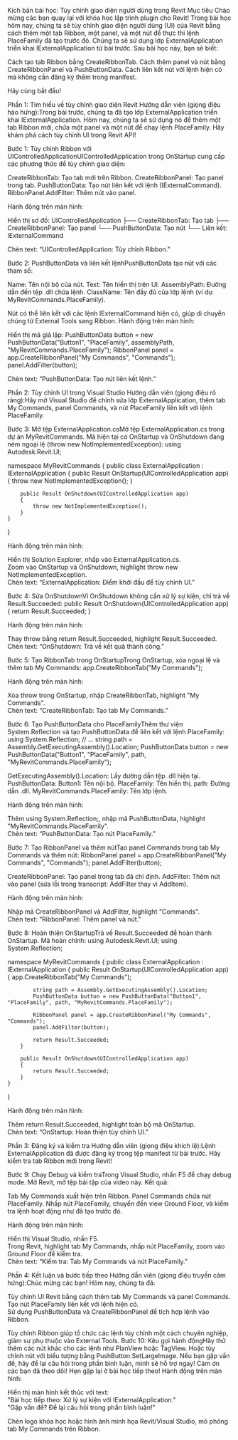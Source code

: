 Kịch bản bài học: Tùy chỉnh giao diện người dùng trong Revit
Mục tiêu
Chào mừng các bạn quay lại với khóa học lập trình plugin cho Revit! Trong bài học hôm nay, chúng ta sẽ tùy chỉnh giao diện người dùng (UI) của Revit bằng cách thêm một tab Ribbon, một panel, và một nút để thực thi lệnh PlaceFamily đã tạo trước đó. Chúng ta sẽ sử dụng lớp ExternalApplication triển khai IExternalApplication từ bài trước. Sau bài học này, bạn sẽ biết:

Cách tạo tab Ribbon bằng CreateRibbonTab.
Cách thêm panel và nút bằng CreateRibbonPanel và PushButtonData.
Cách liên kết nút với lệnh hiện có mà không cần đăng ký thêm trong manifest.

Hãy cùng bắt đầu!

Phần 1: Tìm hiểu về tùy chỉnh giao diện Revit
Hướng dẫn viên (giọng điệu hào hứng):Trong bài trước, chúng ta đã tạo lớp ExternalApplication triển khai IExternalApplication. Hôm nay, chúng ta sẽ sử dụng nó để thêm một tab Ribbon mới, chứa một panel và một nút để chạy lệnh PlaceFamily. Hãy khám phá cách tùy chỉnh UI trong Revit API!

Bước 1: Tùy chỉnh Ribbon với UIControlledApplicationUIControlledApplication trong OnStartup cung cấp các phương thức để tùy chỉnh giao diện:

CreateRibbonTab: Tạo tab mới trên Ribbon.
CreateRibbonPanel: Tạo panel trong tab.
PushButtonData: Tạo nút liên kết với lệnh (IExternalCommand).
RibbonPanel.AddFilter: Thêm nút vào panel.

Hành động trên màn hình:  

Hiển thị sơ đồ:  UIControlledApplication
├── CreateRibbonTab: Tạo tab
├── CreateRibbonPanel: Tạo panel
└── PushButtonData: Tạo nút
    └── Liên kết: IExternalCommand


Chèn text: “UIControlledApplication: Tùy chỉnh Ribbon.”


Bước 2: PushButtonData và liên kết lệnhPushButtonData tạo nút với các tham số:

Name: Tên nội bộ của nút.
Text: Tên hiển thị trên UI.
AssemblyPath: Đường dẫn đến tệp .dll chứa lệnh.
ClassName: Tên đầy đủ của lớp lệnh (ví dụ: MyRevitCommands.PlaceFamily).

Nút có thể liên kết với các lệnh IExternalCommand hiện có, giúp di chuyển chúng từ External Tools sang Ribbon.
Hành động trên màn hình:  

Hiển thị mã giả lập:  PushButtonData button = new PushButtonData("Button1", "PlaceFamily", assemblyPath, "MyRevitCommands.PlaceFamily");
RibbonPanel panel = app.CreateRibbonPanel("My Commands", "Commands");
panel.AddFilter(button);


Chèn text: “PushButtonData: Tạo nút liên kết lệnh.”




Phần 2: Tùy chỉnh UI trong Visual Studio
Hướng dẫn viên (giọng điệu rõ ràng):Hãy mở Visual Studio để chỉnh sửa lớp ExternalApplication, thêm tab My Commands, panel Commands, và nút PlaceFamily liên kết với lệnh PlaceFamily.

Bước 3: Mở tệp ExternalApplication.csMở tệp ExternalApplication.cs trong dự án MyRevitCommands. Mã hiện tại có OnStartup và OnShutdown đang ném ngoại lệ (throw new NotImplementedException):
using Autodesk.Revit.UI;

namespace MyRevitCommands
{
    public class ExternalApplication : IExternalApplication
    {
        public Result OnStartup(UIControlledApplication app)
        {
            throw new NotImplementedException();
        }

        public Result OnShutdown(UIControlledApplication app)
        {
            throw new NotImplementedException();
        }
    }
}

Hành động trên màn hình:  

Hiển thị Solution Explorer, nhấp vào ExternalApplication.cs.  
Zoom vào OnStartup và OnShutdown, highlight throw new NotImplementedException.  
Chèn text: “ExternalApplication: Điểm khởi đầu để tùy chỉnh UI.”


Bước 4: Sửa OnShutdownVì OnShutdown không cần xử lý sự kiện, chỉ trả về Result.Succeeded:
public Result OnShutdown(UIControlledApplication app)
{
    return Result.Succeeded;
}

Hành động trên màn hình:  

Thay throw bằng return Result.Succeeded, highlight Result.Succeeded.  
Chèn text: “OnShutdown: Trả về kết quả thành công.”


Bước 5: Tạo RibbonTab trong OnStartupTrong OnStartup, xóa ngoại lệ và thêm tab My Commands:
app.CreateRibbonTab("My Commands");

Hành động trên màn hình:  

Xóa throw trong OnStartup, nhập CreateRibbonTab, highlight "My Commands".  
Chèn text: “CreateRibbonTab: Tạo tab My Commands.”


Bước 6: Tạo PushButtonData cho PlaceFamilyThêm thư viện System.Reflection và tạo PushButtonData để liên kết với lệnh PlaceFamily:
using System.Reflection;
// ...
string path = Assembly.GetExecutingAssembly().Location;
PushButtonData button = new PushButtonData("Button1", "PlaceFamily", path, "MyRevitCommands.PlaceFamily");


GetExecutingAssembly().Location: Lấy đường dẫn tệp .dll hiện tại.
PushButtonData: 
Button1: Tên nội bộ.
PlaceFamily: Tên hiển thị.
path: Đường dẫn .dll.
MyRevitCommands.PlaceFamily: Tên lớp lệnh.



Hành động trên màn hình:  

Thêm using System.Reflection;, nhập mã PushButtonData, highlight "MyRevitCommands.PlaceFamily".  
Chèn text: “PushButtonData: Tạo nút PlaceFamily.”


Bước 7: Tạo RibbonPanel và thêm nútTạo panel Commands trong tab My Commands và thêm nút:
RibbonPanel panel = app.CreateRibbonPanel("My Commands", "Commands");
panel.AddFilter(button);


CreateRibbonPanel: Tạo panel trong tab đã chỉ định.
AddFilter: Thêm nút vào panel (sửa lỗi trong transcript: AddFilter thay vì AddItem).

Hành động trên màn hình:  

Nhập mã CreateRibbonPanel và AddFilter, highlight "Commands".  
Chèn text: “RibbonPanel: Thêm panel và nút.”


Bước 8: Hoàn thiện OnStartupTrả về Result.Succeeded để hoàn thành OnStartup. Mã hoàn chỉnh:
using Autodesk.Revit.UI;
using System.Reflection;

namespace MyRevitCommands
{
    public class ExternalApplication : IExternalApplication
    {
        public Result OnStartup(UIControlledApplication app)
        {
            app.CreateRibbonTab("My Commands");

            string path = Assembly.GetExecutingAssembly().Location;
            PushButtonData button = new PushButtonData("Button1", "PlaceFamily", path, "MyRevitCommands.PlaceFamily");

            RibbonPanel panel = app.CreateRibbonPanel("My Commands", "Commands");
            panel.AddFilter(button);

            return Result.Succeeded;
        }

        public Result OnShutdown(UIControlledApplication app)
        {
            return Result.Succeeded;
        }
    }
}

Hành động trên màn hình:  

Thêm return Result.Succeeded, highlight toàn bộ mã OnStartup.  
Chèn text: “OnStartup: Hoàn thiện tùy chỉnh UI.”




Phần 3: Đăng ký và kiểm tra
Hướng dẫn viên (giọng điệu khích lệ):Lệnh ExternalApplication đã được đăng ký trong tệp manifest từ bài trước. Hãy kiểm tra tab Ribbon mới trong Revit!

Bước 9: Chạy Debug và kiểm traTrong Visual Studio, nhấn F5 để chạy debug mode. Mở Revit, mở tệp bài tập của video này. Kết quả:

Tab My Commands xuất hiện trên Ribbon.
Panel Commands chứa nút PlaceFamily.
Nhấp nút PlaceFamily, chuyển đến view Ground Floor, và kiểm tra lệnh hoạt động như đã tạo trước đó.

Hành động trên màn hình:  

Hiển thị Visual Studio, nhấn F5.  
Trong Revit, highlight tab My Commands, nhấp nút PlaceFamily, zoom vào Ground Floor để kiểm tra.  
Chèn text: “Kiểm tra: Tab My Commands và nút PlaceFamily.”




Phần 4: Kết luận và bước tiếp theo
Hướng dẫn viên (giọng điệu truyền cảm hứng):Chúc mừng các bạn! Hôm nay, chúng ta đã:

Tùy chỉnh UI Revit bằng cách thêm tab My Commands và panel Commands.  
Tạo nút PlaceFamily liên kết với lệnh hiện có.  
Sử dụng PushButtonData và CreateRibbonPanel để tích hợp lệnh vào Ribbon.

Tùy chỉnh Ribbon giúp tổ chức các lệnh tùy chỉnh một cách chuyên nghiệp, giảm sự phụ thuộc vào External Tools.
Bước 10: Kêu gọi hành độngHãy thử thêm các nút khác cho các lệnh như PlanView hoặc TagView. Hoặc tùy chỉnh nút với biểu tượng bằng PushButton.SetLargeImage. Nếu bạn gặp vấn đề, hãy để lại câu hỏi trong phần bình luận, mình sẽ hỗ trợ ngay!
Cảm ơn các bạn đã theo dõi! Hẹn gặp lại ở bài học tiếp theo!
Hành động trên màn hình:  

Hiển thị màn hình kết thúc với text:  
"Bài học tiếp theo: Xử lý sự kiện với IExternalApplication."  
"Gặp vấn đề? Để lại câu hỏi trong phần bình luận!"


Chèn logo khóa học hoặc hình ảnh minh họa Revit/Visual Studio, mô phỏng tab My Commands trên Ribbon.

